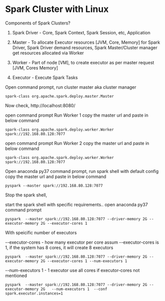 
# Spark Cluster with Linux

Components of Spark Clusters?

1. Spark Driver - Core, Spark Context, Spark Session, etc, Application

2. Master - To allocate Executor resources [JVM, Core, Memory] for Spark Driver, 
            Spark Driver demand resources,
            Spark Master/Cluster manager get resources allocated via Worker

3. Worker - Part of node [VM], to create executor as per master request [JVM, Cores Memory]

4. Executor - Execute Spark Tasks

Open command prompt, run cluster master aka cluster manager

```
spark-class org.apache.spark.deploy.master.Master
```

Now check, http://localhost:8080/

open command prompt Run Worker 1
copy the master url and paste in below command

```
spark-class org.apache.spark.deploy.worker.Worker spark://192.168.80.128:7077
```


open command prompt Run Worker 2
copy the master url and paste in below command

```
spark-class org.apache.spark.deploy.worker.Worker spark://192.168.80.128:7077
```

Open anaconda py37 command prompt, run spark shell with default config
copy the master url and paste in below command

```
pyspark --master spark://192.168.80.128:7077
```

Stop the spark shell, 

start the spark shell with specific requirements..
open  anaconda py37 command prompt
 
```
pyspark  --master spark://192.168.80.128:7077 --driver-memory 2G --executor-memory 2G --executor-cores 1
```

 

With speicific number of executors


--executor-cores - how many executor per core assum --executor-cores is 1, 
if the system has 8 cores, it will create 8 executors  

```
pyspark  --master spark://192.168.80.128:7077 --driver-memory 2G --executor-memory 2G --executor-cores 1 --num-executors 1  
```

--num-executors 1 -  1 executor use all cores if executor-cores not mentioned

```
pyspark  --master spark://192.168.80.128:7077 --driver-memory 2G --executor-memory 2G   --num-executors 1  --conf spark.executor.instances=1
```


